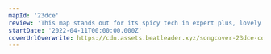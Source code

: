 ```yaml
---
mapId: '23dce'
review: 'This map stands out for its spicy tech in expert plus, lovely lighting that feels great with cinema, and accessible full spread!'
startDate: '2022-04-11T00:00:00.000Z'
coverUrlOverwrite: https://cdn.assets.beatleader.xyz/songcover-23dce-cover.png
---
```

